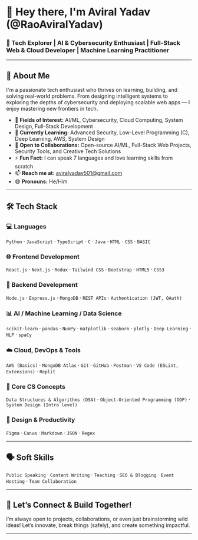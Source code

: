 # 👋 Hey there, I'm Aviral Yadav (@RaoAviralYadav)

### 🚀 Tech Explorer | AI & Cybersecurity Enthusiast | Full-Stack Web & Cloud Developer | Machine Learning Practitioner  

---

## 🧠 About Me
I'm a passionate tech enthusiast who thrives on learning, building, and solving real-world problems. From designing intelligent systems to exploring the depths of cybersecurity and deploying scalable web apps — I enjoy mastering new frontiers in tech.

- 👀 **Fields of Interest:** AI/ML, Cybersecurity, Cloud Computing, System Design, Full-Stack Development  
- 🌱 **Currently Learning:** Advanced Security, Low-Level Programming (C), Deep Learning, AWS, System Design  
- 🤝 **Open to Collaborations:** Open-source AI/ML, Full-Stack Web Projects, Security Tools, and Creative Tech Solutions  
- ⚡ **Fun Fact:** I can speak 7 languages and love learning skills from scratch  
- 📫 **Reach me at:** [aviralyadav501@gmail.com](mailto:aviralyadav501@gmail.com)  
- 😄 **Pronouns:** He/Him  

---

## 🛠️ Tech Stack

### 💻 Languages
`Python` · `JavaScript` · `TypeScript` · `C` · `Java` · `HTML` · `CSS` · `BASIC`

### 🌐 Frontend Development
`React.js` · `Next.js` · `Redux` · `Tailwind CSS` · `Bootstrap` · `HTML5` · `CSS3`

### 🔧 Backend Development
`Node.js` · `Express.js` · `MongoDB` · `REST APIs` · `Authentication (JWT, OAuth)`  

### 📊 AI / Machine Learning / Data Science
`scikit-learn` · `pandas` · `NumPy` · `matplotlib` · `seaborn` · `plotly` · `Deep Learning` · `NLP` · `spaCy`

### ☁️ Cloud, DevOps & Tools
`AWS (Basics)` · `MongoDB Atlas` · `Git` · `GitHub` · `Postman` · `VS Code (ESLint, Extensions)` · `Replit`

### 🧠 Core CS Concepts
`Data Structures & Algorithms (DSA)` · `Object-Oriented Programming (OOP)` · `System Design (Intro level)`  

### 🎨 Design & Productivity
`Figma` · `Canva` · `Markdown` · `JSON` · `Regex`

---

## 🗣️ Soft Skills
`Public Speaking` · `Content Writing` · `Teaching` · `SEO & Blogging` · `Event Hosting` · `Team Collaboration`

---

## 🌟 Let’s Connect & Build Together!

I’m always open to projects, collaborations, or even just brainstorming wild ideas! Let’s innovate, break things (safely), and create something impactful.

---
